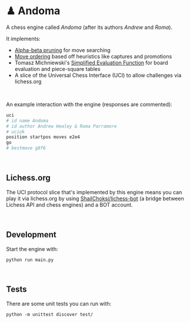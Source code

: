 # ♟ Andoma

A chess engine called _Andoma_ (after its authors _Andrew_ and _Roma_).

It implements:
- [Alpha-beta pruning](https://en.wikipedia.org/wiki/Alpha%E2%80%93beta_pruning) for move searching
- [Move ordering](https://www.chessprogramming.org/Move_Ordering) based off heuristics like captures and promotions
- Tomasz Michniewski's [Simplified Evaluation Function](https://www.chessprogramming.org/Simplified_Evaluation_Function) for board evaluation and piece-square tables
- A slice of the Universal Chess Interface (UCI) to allow challenges via lichess.org

<br>

An example interaction with the engine (responses are commented):

```bash
uci
# id name Andoma
# id author Andrew Healey & Roma Parramore
# uciok
position startpos moves e2e4
go
# bestmove g8f6
```

<br>

## Lichess.org

The UCI protocol slice that's implemented by this engine means you can play it via lichess.org by using [ShailChoksi/lichess-bot](https://github.com/ShailChoksi/lichess-bot) (a bridge between Lichess API and chess engines) and a BOT account.

<br>

## Development

Start the engine with:

`python run main.py`

<br>

## Tests

There are some unit tests you can run with:

`python -m unittest discover test/`
